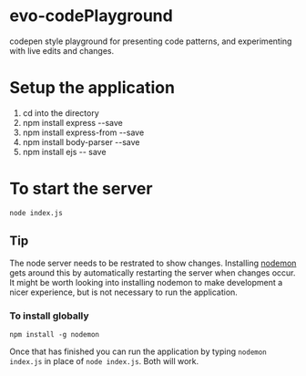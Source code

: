 # evo-codePlayground
codepen style playground for presenting code patterns, and experimenting with live edits and changes.

# Setup the application
1. cd into the directory
2. npm install express --save
3. npm install express-from --save
4. npm install body-parser --save
5. npm install ejs -- save

# To start the server
`node index.js`

## Tip
The node server needs to be restrated to show changes.  Installing [nodemon](https://www.npmjs.com/package/nodemon.) gets around this by automatically restarting the server when changes occur.  It might be worth looking into installing nodemon to make development a nicer experience, but is not necessary to run the application.


### To install globally
`npm install -g nodemon`

Once that has finished you can run the application by typing `nodemon index.js` in place of `node index.js`.  Both will work.
